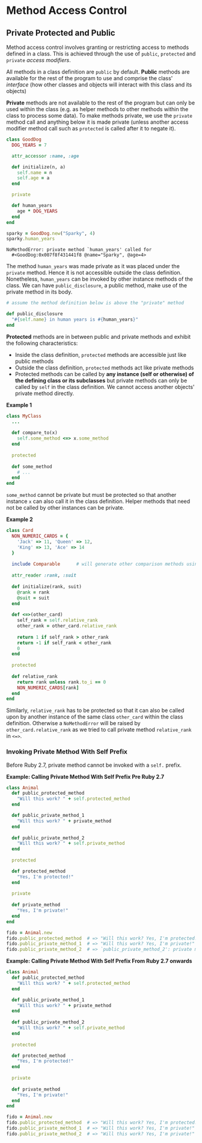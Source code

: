 # Method Access Control

## Private Protected and Public
Method access control involves granting or restricting access to methods defined in a class. This is achieved through the use of `public`, `protected` and `private` _access modifiers_.

All methods in a class definition are `public` by default. **Public** methods are available for the rest of the program to use and comprise the class' _interface_ (how other classes and objects will interact with this class and its objects)

**Private** methods are not available to the rest of the program but can only be used within the class (e.g. as helper methods to other methods within the class to process some data). To make methods private, we use the `private` method call and anything below it is made private (unless another access modifier method call such as `protected` is called after it to negate it).
```Ruby
class GoodDog
  DOG_YEARS = 7

  attr_accessor :name, :age

  def initialize(n, a)
    self.name = n
    self.age = a
  end

  private

  def human_years
    age * DOG_YEARS
  end
end

sparky = GoodDog.new("Sparky", 4)
sparky.human_years
```

```irb
NoMethodError: private method `human_years' called for
  #<GoodDog:0x007f8f431441f8 @name="Sparky", @age=4>
```
The method `human_years` was made private as it was placed under the `private` method. Hence it is not accessible outside the class definition. Nonetheless, `human_years` can be invoked by other instance methods of the class. We can have `public_disclosure`, a public method, make use of the private method in its body.
```Ruby
# assume the method definition below is above the "private" method

def public_disclosure
  "#{self.name} in human years is #{human_years}"
end
```

**Protected** methods are in between public and private methods and exhibit the following characteristics: 
- Inside the class definition, `protected` methods are accessible just like public methods
- Outside the class definition, `protected` methods act like private methods
- Protected methods can be called by **any instance (self or otherwise) of the defining class or its subclasses** but private methods can only be called by `self` in the class definition. We cannot access another objects' private method directly.

**Example 1**
```Ruby
class MyClass
  ...
  
  def compare_to(x)
    self.some_method <=> x.some_method
  end
  
  protected
  
  def some_method
    # ...
  end
end
```
`some_method` cannot be private but must be protected so that another instance `x` can also call it in the class definition. Helper methods that need not be called by other instances can be private.


**Example 2**
```Ruby
class Card
  NON_NUMERIC_CARDS = { 
    'Jack' => 11, 'Queen' => 12,
    'King' => 13, 'Ace' => 14
  }
  
  include Comparable      # will generate other comparison methods using <=>
  
  attr_reader :rank, :suit
  
  def initialize(rank, suit)
    @rank = rank
    @suit = suit
  end
  
  def <=>(other_card)
    self_rank = self.relative_rank
    other_rank = other_card.relative_rank
    
    return 1 if self_rank > other_rank
    return -1 if self_rank < other_rank
    0
  end
  
  protected
  
  def relative_rank
    return rank unless rank.to_i == 0
    NON_NUMERIC_CARDS[rank]
  end
end
```
Similarly, `relative_rank` has to be protected so that it can also be called upon by another instance of the same class `other_card` within the class definition. Otherwise a `NoMethodError` will be raised by `other_card.relative_rank` as we tried to call private method `relative_rank` in `<=>`.


### Invoking Private Method With Self Prefix
Before Ruby 2.7, private method cannot be invoked with a `self.` prefix.

**Example: Calling Private Method With Self Prefix Pre Ruby 2.7**
```Ruby
class Animal
  def public_protected_method
    "Will this work? " + self.protected_method
  end

  def public_private_method_1
    "Will this work? " + private_method
  end
		
  def public_private_method_2
    "Will this work? " + self.private_method
  end
		
  protected

  def protected_method
    "Yes, I'm protected!"
  end
		
  private
		
  def private_method
    "Yes, I'm private!"
  end
end
```

```Ruby
fido = Animal.new
fido.public_protected_method  # => "Will this work? Yes, I'm protected!"    
fido.public_private_method_1  # => "Will this work? Yes, I'm private!"
fido.public_private_method_2  # => `public_private_method_2': private method `private_method' called for #<Animal:0x000000000114c598> (NoMethodError)
```

**Example: Calling Private Method With Self Prefix From Ruby 2.7 onwards**
```Ruby
class Animal
  def public_protected_method
    "Will this work? " + self.protected_method
  end

  def public_private_method_1
    "Will this work? " + private_method
  end
		
  def public_private_method_2
    "Will this work? " + self.private_method
  end
		
  protected

  def protected_method
    "Yes, I'm protected!"
  end
		
  private
		
  def private_method
    "Yes, I'm private!"
  end
end
```

```Ruby
fido = Animal.new
fido.public_protected_method  # => "Will this work? Yes, I'm protected!"    
fido.public_private_method_1  # => "Will this work? Yes, I'm private!"
fido.public_private_method_2  # => "Will this work? Yes, I'm private!"
```

